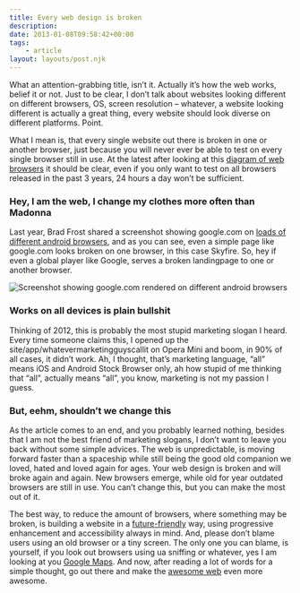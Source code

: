 ```yaml
---
title: Every web design is broken
description: 
date: 2013-01-08T09:58:42+00:00
tags:
    - article
layout: layouts/post.njk
---
```


What an attention-grabbing title, isn’t it. Actually it’s how the web works, belief it or not. Just to be clear, I don’t talk about websites looking different on different browsers, OS, screen resolution – whatever, a website looking different is actually a great thing, every website should look diverse on different platforms. Point.

What I mean is, that every single website out there is broken in one or another browser, just because you will never ever be able to test on every single browser still in use. At the latest after looking at this [diagram of web browsers](http://upload.wikimedia.org/wikipedia/commons/7/74/Timeline_of_web_browsers.svg) it should be clear, even if you only want to test on all browsers released in the past 3 years, 24 hours a day won’t be sufficient.

### Hey, I am the web, I change my clothes more often than Madonna

Last year, Brad Frost shared a screenshot showing google.com on [loads of different android browsers](http://www.flickr.com/photos/brad_frost/7030374923/sizes/m/in/photostream/), and as you can see, even a simple page like google.com looks broken on one browser, in this case Skyfire. So, hey if even a global player like Google, serves a broken landingpage to one or another browser.

![Screenshot showing google.com rendered on different android browsers](http://farm8.staticflickr.com/7122/7030374923_1a1e649891.jpg)

### Works on all devices is plain bullshit

Thinking of 2012, this is probably the most stupid marketing slogan I heard. Every time someone claims this, I opened up the site/app/whatevermarketingguyscallit on Opera Mini and boom, in 90% of all cases, it didn’t work. Ah, I thought, that’s marketing language, “all” means iOS and Android Stock Browser only, ah how stupid of me thinking that “all”, actually means “all”, you know, marketing is not my passion I guess.

### But, eehm, shouldn’t we change this

As the article comes to an end, and you probably learned nothing, besides that I am not the best friend of marketing slogans, I don’t want to leave you back without some simple advices. The web is unpredictable, is moving forward faster than a spaceship while still being the good old companion we loved, hated and loved again for ages. Your web design is broken and will broke again and again. New browsers emerge, while old for year outdated browsers are still in use. You can’t change this, but you can make the most out of it.

The best way, to reduce the amount of browsers, where something may be broken, is building a website in a [future-friendly](http://futurefriend.ly) way, using progressive enhancement and accessibility always in mind. And, please don’t blame users using an old browser or a tiny screen. The only one you can blame, is yourself, if you look out browsers using ua sniffing or whatever, yes I am looking at you [Google Maps](http://mashable.com/2013/01/05/google-maps-windows-phone/). And now, after reading a lot of words for a simple thought, go out there and make the [awesome web](http://theawesomeweb.com/) even more awesome.